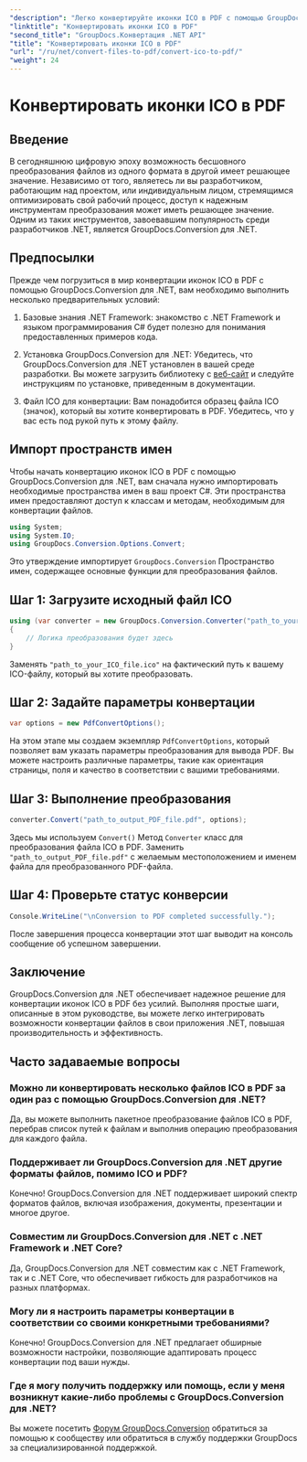```yaml
---
"description": "Легко конвертируйте иконки ICO в PDF с помощью GroupDocs.Conversion для .NET. Повысьте производительность с помощью простых шагов, описанных в этом руководстве."
"linktitle": "Конвертировать иконки ICO в PDF"
"second_title": "GroupDocs.Конвертация .NET API"
"title": "Конвертировать иконки ICO в PDF"
"url": "/ru/net/convert-files-to-pdf/convert-ico-to-pdf/"
"weight": 24
---
```


# Конвертировать иконки ICO в PDF

## Введение
В сегодняшнюю цифровую эпоху возможность бесшовного преобразования файлов из одного формата в другой имеет решающее значение. Независимо от того, являетесь ли вы разработчиком, работающим над проектом, или индивидуальным лицом, стремящимся оптимизировать свой рабочий процесс, доступ к надежным инструментам преобразования может иметь решающее значение. Одним из таких инструментов, завоевавшим популярность среди разработчиков .NET, является GroupDocs.Conversion для .NET.
## Предпосылки
Прежде чем погрузиться в мир конвертации иконок ICO в PDF с помощью GroupDocs.Conversion для .NET, вам необходимо выполнить несколько предварительных условий:
1. Базовые знания .NET Framework: знакомство с .NET Framework и языком программирования C# будет полезно для понимания предоставленных примеров кода.
   
2. Установка GroupDocs.Conversion для .NET: Убедитесь, что GroupDocs.Conversion для .NET установлен в вашей среде разработки. Вы можете загрузить библиотеку с [веб-сайт](https://releases.groupdocs.com/conversion/net/) и следуйте инструкциям по установке, приведенным в документации.
3. Файл ICO для конвертации: Вам понадобится образец файла ICO (значок), который вы хотите конвертировать в PDF. Убедитесь, что у вас есть под рукой путь к этому файлу.

## Импорт пространств имен
Чтобы начать конвертацию иконок ICO в PDF с помощью GroupDocs.Conversion для .NET, вам сначала нужно импортировать необходимые пространства имен в ваш проект C#. Эти пространства имен предоставляют доступ к классам и методам, необходимым для конвертации файлов.

```csharp
using System;
using System.IO;
using GroupDocs.Conversion.Options.Convert;
```
Это утверждение импортирует `GroupDocs.Conversion` Пространство имен, содержащее основные функции для преобразования файлов.
## Шаг 1: Загрузите исходный файл ICO
```csharp
using (var converter = new GroupDocs.Conversion.Converter("path_to_your_ICO_file.ico"))
{
    // Логика преобразования будет здесь
}
```
Заменять `"path_to_your_ICO_file.ico"` на фактический путь к вашему ICO-файлу, который вы хотите преобразовать.
## Шаг 2: Задайте параметры конвертации
```csharp
var options = new PdfConvertOptions();
```
На этом этапе мы создаем экземпляр `PdfConvertOptions`, который позволяет вам указать параметры преобразования для вывода PDF. Вы можете настроить различные параметры, такие как ориентация страницы, поля и качество в соответствии с вашими требованиями.
## Шаг 3: Выполнение преобразования
```csharp
converter.Convert("path_to_output_PDF_file.pdf", options);
```
Здесь мы используем `Convert()` Метод `Converter` класс для преобразования файла ICO в PDF. Заменить `"path_to_output_PDF_file.pdf"` с желаемым местоположением и именем файла для преобразованного PDF-файла.
## Шаг 4: Проверьте статус конверсии
```csharp
Console.WriteLine("\nConversion to PDF completed successfully.");
```
После завершения процесса конвертации этот шаг выводит на консоль сообщение об успешном завершении.

## Заключение
GroupDocs.Conversion для .NET обеспечивает надежное решение для конвертации иконок ICO в PDF без усилий. Выполняя простые шаги, описанные в этом руководстве, вы можете легко интегрировать возможности конвертации файлов в свои приложения .NET, повышая производительность и эффективность.
## Часто задаваемые вопросы
### Можно ли конвертировать несколько файлов ICO в PDF за один раз с помощью GroupDocs.Conversion для .NET?
Да, вы можете выполнить пакетное преобразование файлов ICO в PDF, перебрав список путей к файлам и выполнив операцию преобразования для каждого файла.
### Поддерживает ли GroupDocs.Conversion для .NET другие форматы файлов, помимо ICO и PDF?
Конечно! GroupDocs.Conversion для .NET поддерживает широкий спектр форматов файлов, включая изображения, документы, презентации и многое другое.
### Совместим ли GroupDocs.Conversion для .NET с .NET Framework и .NET Core?
Да, GroupDocs.Conversion для .NET совместим как с .NET Framework, так и с .NET Core, что обеспечивает гибкость для разработчиков на разных платформах.
### Могу ли я настроить параметры конвертации в соответствии со своими конкретными требованиями?
Конечно! GroupDocs.Conversion для .NET предлагает обширные возможности настройки, позволяющие адаптировать процесс конвертации под ваши нужды.
### Где я могу получить поддержку или помощь, если у меня возникнут какие-либо проблемы с GroupDocs.Conversion для .NET?
Вы можете посетить [Форум GroupDocs.Conversion](https://forum.groupdocs.com/c/conversion/11) обратиться за помощью к сообществу или обратиться в службу поддержки GroupDocs за специализированной поддержкой.